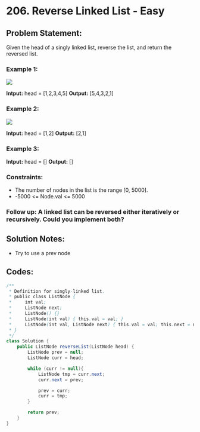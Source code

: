 # 206. Reverse Linked List - Easy

## Problem Statement:
Given the head of a singly linked list, reverse the list, and return the reversed list.

### Example 1:

![](https://assets.leetcode.com/uploads/2021/02/19/rev1ex1.jpg)

**Intput:** head = [1,2,3,4,5]
**Output:** [5,4,3,2,1]

### Example 2:

![](https://assets.leetcode.com/uploads/2021/02/19/rev1ex2.jpg)

**Intput:** head = [1,2]
**Output:** [2,1]

### Example 3:

**Intput:** head = []
**Output:** []
 
### Constraints:

- The number of nodes in the list is the range [0, 5000].
- -5000 <= Node.val <= 5000
 

### Follow up: A linked list can be reversed either iteratively or recursively. Could you implement both?

## Solution Notes:
- Try to use a prev node

## Codes:

```Java
/**
 * Definition for singly-linked list.
 * public class ListNode {
 *     int val;
 *     ListNode next;
 *     ListNode() {}
 *     ListNode(int val) { this.val = val; }
 *     ListNode(int val, ListNode next) { this.val = val; this.next = next; }
 * }
 */
class Solution {
    public ListNode reverseList(ListNode head) {
        ListNode prev = null;
        ListNode curr = head;

        while (curr != null){
            ListNode tmp = curr.next;
            curr.next = prev;

            prev = curr;
            curr = tmp;
        }

        return prev;
    }
}
```